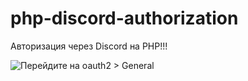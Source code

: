# php-discord-authorization
Авторизация через Discord на PHP!!!

![Перейдите на oauth2 > General](https://github.com/sscefalix/php-discord-authorization/blob/main/images/to_oauth2.png?raw=true)
